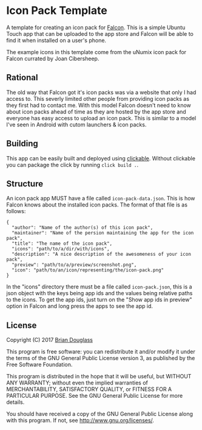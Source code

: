 # Icon Pack Template

A template for creating an icon pack for [Falcon](https://open-store.io/app/falcon.bhdouglass).
This is a simple Ubuntu Touch app that can be uploaded to the app store and Falcon
will be able to find it when installed on a user's phone.

The example icons in this template come from the uNumix icon pack for Falcon
currated by Joan Cibersheep.

## Rational

The old way that Falcon got it's icon packs was via a website that only I had
access to. This severly limited other people from providing icon packs as
they first had to contact me. With this model Falcon doesn't need to know about
icon packs ahead of time as they are hosted by the app store and everyone has
easy access to upload an icon pack. This is similar to a model I've seen in
Android with cutom launchers & icon packs.

## Building

This app can be easily built and deployed using [clickable](https://github.com/bhdouglass/clickable).
Without clickable you can package the click by running `click build .`.

## Structure

An icon pack app MUST have a file called `icon-pack-data.json`. This is how Falcon
knows about the installed icon packs. The format of that file is as follows:

```
{
  "author": "Name of the author(s) of this icon pack",
  "maintainer": "Name of the persion maintaining the app for the icon pack",
  "title": "The name of the icon pack",
  "icons": "path/to/a/dir/with/icons",
  "description": "A nice description of the awesomeness of your icon pack",
  "preview": "path/to/a/preview/screenshot.png",
  "icon": "path/to/an/icon/representing/the/icon-pack.png"
}
```

In the "icons" directory there must be a file called `icon-pack.json`, this
is a json object with the keys being app ids and the values being relative
paths to the icons. To get the app ids, just turn on the "Show app ids in preview"
option in Falcon and long press the apps to see the app id.

## License

Copyright (C) 2017 [Brian Douglass](http://bhdouglass.com/)

This program is free software: you can redistribute it and/or modify it under the terms of the GNU General Public License version 3, as published
by the Free Software Foundation.

This program is distributed in the hope that it will be useful, but WITHOUT ANY WARRANTY; without even the implied warranties of MERCHANTABILITY, SATISFACTORY QUALITY, or FITNESS FOR A PARTICULAR PURPOSE.  See the GNU General Public License for more details.

You should have received a copy of the GNU General Public License along with this program.  If not, see <http://www.gnu.org/licenses/>.
